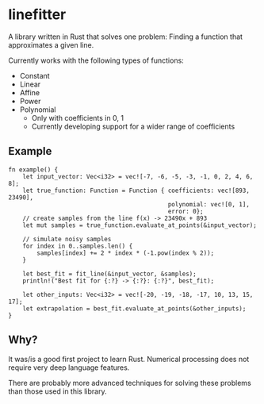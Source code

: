 # linefitter
A library written in Rust that solves one problem: Finding a function that approximates a given line.

Currently works with the following types of functions:

- Constant
- Linear
- Affine
- Power
- Polynomial
    - Only with coefficients in 0, 1
    - Currently developing support for a wider range of coefficients

Example
----

    fn example() {
        let input_vector: Vec<i32> = vec![-7, -6, -5, -3, -1, 0, 2, 4, 6, 8];
        let true_function: Function = Function { coefficients: vec![893, 23490],
                                                 polynomial: vec![0, 1],
                                                 error: 0};
        // create samples from the line f(x) -> 23490x + 893
        let mut samples = true_function.evaluate_at_points(&input_vector);

        // simulate noisy samples
        for index in 0..samples.len() {
            samples[index] += 2 * index * (-1.pow(index % 2));
        }

        let best_fit = fit_line(&input_vector, &samples);
        println!("Best fit for {:?} -> {:?}: {:?}", best_fit);

        let other_inputs: Vec<i32> = vec![-20, -19, -18, -17, 10, 13, 15, 17];
        let extrapolation = best_fit.evaluate_at_points(&other_inputs);
    }



Why?
----
It was/is a good first project to learn Rust. Numerical processing does not
require very deep language features.

There are probably more advanced techniques for solving these problems than
those used in this library.
